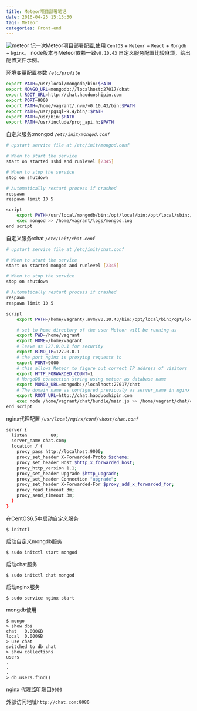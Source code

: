 ```yaml
---
title: Meteor项目部署笔记
date: 2016-04-25 15:15:30
tags: Meteor
categories: Front-end
---
```


![meteor](http://pgl9fxcdp.bkt.clouddn.com/meteorbg2.png)
记一次Meteor项目部署配置,使用 `CentOS` + `Meteor` + `React` + `Mongdb` + `Nginx`。
node版本与Meteor依赖一致`v0.10.43`
自定义服务配置比较麻烦，给出配置文件示例。

<!-- more -->

环境变量配置参数
_`/etc/profile`_
```sh
export PATH=/usr/local/mongodb/bin:$PATH
export MONGO_URL=mongodb://localhost:27017/chat
export ROOT_URL=http://chat.haoduoshipin.com
export PORT=9000
export PATH=/home/vagrant/.nvm/v0.10.43/bin:$PATH
export PATH=/usr/pgsql-9.4/bin/:$PATH
export PATH=/usr/bin:$PATH
export PATH=/usr/include/proj_api.h:$PATH
```

自定义服务:mongod
_`/etc/init/mongod.conf`_
```sh
# upstart service file at /etc/init/mongod.conf

# When to start the service
start on started sshd and runlevel [2345]

# When to stop the service
stop on shutdown

# Automatically restart process if crashed
respawn
respawn limit 10 5

script
    export PATH=/usr/local/mongodb/bin:/opt/local/bin:/opt/local/sbin:/usr/local/sbin:/usr/local/bin:/usr/sbin:/usr/bin:/sbin:/bin
    exec mongod >> /home/vagrant/logs/mongod.log
end script
```

自定义服务:chat
_`/etc/init/chat.conf`_
```sh
# upstart service file at /etc/init/chat.conf

# When to start the service
start on started mongod and runlevel [2345]

# When to stop the service
stop on shutdown

# Automatically restart process if crashed
respawn
respawn limit 10 5

script
    export PATH=/home/vagrant/.nvm/v0.10.43/bin:/opt/local/bin:/opt/local/sbin:/usr/local/sbin:/usr/local/bin:/usr/sbin:/usr/bin:/sbin:/bin

    # set to home directory of the user Meteor will be running as
    export PWD=/home/vagrant
    export HOME=/home/vagrant
    # leave as 127.0.0.1 for security
    export BIND_IP=127.0.0.1
    # the port nginx is proxying requests to
    export PORT=9000
    # this allows Meteor to figure out correct IP address of visitors
    export HTTP_FORWARDED_COUNT=1
    # MongoDB connection string using meteor as database name
    export MONGO_URL=mongodb://localhost:27017/chat
    # The domain name as configured previously as server_name in nginx
    export ROOT_URL=http://chat.haoduoshipin.com
    exec node /home/vagrant/chat/bundle/main.js >> /home/vagrant/chat/chat.log
end script
```

nginx代理配置
_`/usr/local/nginx/conf/vhost/chat.conf`_
```sh
server {
  listen         80;
  server_name chat.com;
  location / {
    proxy_pass http://localhost:9000;
    proxy_set_header X-Forwarded-Proto $scheme;
    proxy_set_header Host $http_x_forwarded_host;
    proxy_http_version 1.1;
    proxy_set_header Upgrade $http_upgrade;
    proxy_set_header Connection "upgrade";
    proxy_set_header X-Forwarded-For $proxy_add_x_forwarded_for;
    proxy_read_timeout 3m;
    proxy_send_timeout 3m;
  }
}

```

在CentOS6.5中启动自定义服务
```console
$ initctl
```

启动自定义mongdb服务
```console
$ sudo initctl start mongod
```

启动chat服务
```console
$ sudo initctl chat mongod
```

启动nginx服务
```console
$ sudo service nginx start
```

mongdb使用
```console
$ mongo
> show dbs
chat   0.000GB
local  0.000GB
> use chat
switched to db chat
> show collections
users
.
.
.
> db.users.find()
```

nginx 代理监听端口`9000`

外部访问地址`http://chat.com:8080`